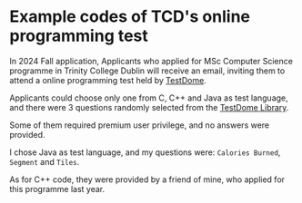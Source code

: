 # Example codes of TCD's online programming test
In 2024 Fall application, Applicants who applied for MSc Computer Science programme in Trinity College Dublin will receive an email, inviting them to attend a online programming test held by [TestDome](https://www.testdome.com/).

Applicants could choose only one from C, C++ and Java as test language, and there were 3 questions randomly selected from the [TestDome Library](https://www.testdome.com/library?page=1).

Some of them required premium user privilege, and no answers were provided.

I chose Java as test language, and my questions were: `Calories Burned`, `Segment` and `Tiles`.

As for C++ code, they were provided by a friend of mine, who applied for this programme last year.
